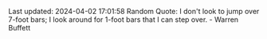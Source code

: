 Last updated: 2024-04-02 17:01:58
Random Quote: I don't look to jump over 7-foot bars; I look around for 1-foot bars that I can step over. - Warren Buffett